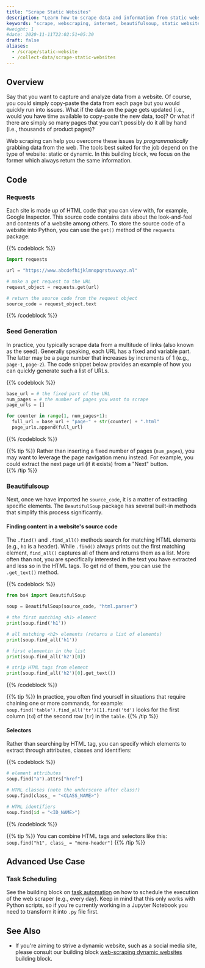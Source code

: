 ```yaml
---
title: "Scrape Static Websites"
description: "Learn how to scrape data and information from static websites."
keywords: "scrape, webscraping, internet, beautifulsoup, static website"
#weight: 1
#date: 2020-11-11T22:02:51+05:30
draft: false
aliases:
  - /scrape/static-website
  - /collect-data/scrape-static-websites
---
```


## Overview
Say that you want to capture and analyze data from a website. Of course, you could simply copy-paste the data from each page but you would quickly run into issues. What if the data on the page gets updated (i.e., would you have time available to copy-paste the new data, too)? Or what if there are simply so many pages that you can't possibly do it all by hand (i.e., thousands of product pages)?

Web scraping can help you overcome these issues by *programmatically* grabbing data from the web. The tools best suited for the job depend on the type of website: static or dynamic. In this building block, we focus on the former which always return the same information.

## Code

### Requests
Each site is made up of HTML code that you can view with, for example, Google Inspector. This source code contains data about the look-and-feel and contents of a website among others. To store the source code of a website into Python, you can use the `get()` method of the `requests` package:

{{% codeblock %}}

```python
import requests

url = "https://www.abcdefhijklmnopqrstuvwxyz.nl"

# make a get request to the URL
request_object = requests.get(url)

# return the source code from the request object
source_code = request_object.text
```
{{% /codeblock %}}

### Seed Generation
In practice, you typically scrape data from a multitude of links (also known as the seed). Generally speaking, each URL has a fixed and variable part. The latter may be a page number that increases by increments of 1 (e.g., `page-1`, `page-2`). The code snippet below provides an example of how you can quickly generate such a list of URLs.

{{% codeblock %}}
```Python
base_url = # the fixed part of the URL
num_pages = # the number of pages you want to scrape
page_urls = []

for counter in range(1, num_pages+1):
  full_url = base_url + "page-" + str(counter) + ".html"
  page_urls.append(full_url)
```
{{% /codeblock %}}

{{% tip %}}
Rather than inserting a fixed number of pages (`num_pages`), you may want to leverage the page navigation menu instead. For example, you could extract the next page url (if it exists) from a "Next" button.  
{{% /tip %}}


### Beautifulsoup

Next, once we have imported he `source_code`, it is a matter of extracting specific elements. The `BeautifulSoup` package has several built-in methods that simplify this process significantly.

#### Finding content in a website's source code
The `.find()` and `.find_all()` methods search for matching HTML elements (e.g., `h1` is a header). While `.find()` always prints out the first matching element, `find_all()` captures all of them and returns them as a list. More often than not, you are specifically interested in the text you have extracted and less so in the HTML tags. To get rid of them, you can use the `.get_text()` method.

{{% codeblock %}}
```Python
from bs4 import BeautifulSoup

soup = BeautifulSoup(source_code, "html.parser")

# the first matching <h1> element
print(soup.find('h1'))

# all matching <h2> elements (returns a list of elements)
print(soup.find_all('h1'))

# first elementin in the list
print(soup.find_all('h2')[0])

# strip HTML tags from element
print(soup.find_all('h2')[0].get_text())
```
{{% /codeblock %}}


{{% tip %}}
In practice, you often find yourself in situations that require chaining one or more commands, for example: `soup.find('table').find_all('tr')[1].find('td')` looks for the first column (`td`) of the second row (`tr`) in the `table`.
{{% /tip %}}

#### Selectors
Rather than searching by HTML tag, you can specify which elements to extract through attributes, classes and identifiers:

{{% codeblock %}}
```Python
# element attributes
soup.find("a").attrs["href"]

# HTML classes (note the underscore after class!)
soup.find(class_ = "<CLASS_NAME>")

# HTML identifiers
soup.find(id = "<ID_NAME>")
```
{{% /codeblock %}}

{{% tip %}}
You can combine HTML tags and selectors like this:   
```soup.find("h1", class_ = "menu-header"]```
{{% /tip %}}


## Advanced Use Case

### Task Scheduling
See the building block on [task automation](http://tilburgsciencehub.com/building-blocks/automate-and-execute-your-work/automate-your-workflow/task-scheduling/) on how to schedule the execution of the web scraper (e.g., every day). Keep in mind that this only works with Python scripts, so if you're currently working in a Jupyter Notebook you need to transform it into `.py` file first.


## See Also
* If you're aiming to strive a dynamic website, such as a social media site, please consult our building block [web-scraping dynamic websites](/building-blocks/collect-data/webscraping-apis/scrape-dynamic-websites/) building block.
